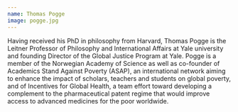 ```yaml
---
name: Thomas Pogge
image: pogge.jpg
---
```

Having received his PhD in philosophy from Harvard, Thomas Pogge is the Leitner Professor of Philosophy and International Affairs at Yale university and founding Director of the Global Justice Program at Yale. Pogge is a member of the Norwegian Academy of Science as well as co-founder of Academics Stand Against Poverty (ASAP), an international network aiming to enhance the impact of scholars, teachers and students on global poverty, and of Incentives for Global Health, a team effort toward developing a complement to the pharmaceutical patent regime that would improve access to advanced medicines for the poor worldwide. 
